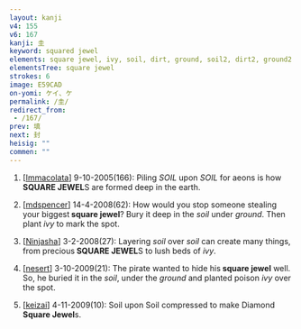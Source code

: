 ```yaml
---
layout: kanji
v4: 155
v6: 167
kanji: 圭
keyword: squared jewel
elements: square jewel, ivy, soil, dirt, ground, soil2, dirt2, ground2
elementsTree: square jewel
strokes: 6
image: E59CAD
on-yomi: ケイ、ケ
permalink: /圭/
redirect_from:
 - /167/
prev: 填
next: 封
heisig: ""
commen: ""
---
```


1) [<a href="http://kanji.koohii.com/profile/Immacolata">Immacolata</a>] 9-10-2005(166): Piling <em>SOIL</em> upon <em>SOIL</em> for aeons is how<strong> SQUARE JEWEL</strong>S are formed deep in the earth.

2) [<a href="http://kanji.koohii.com/profile/mdspencer">mdspencer</a>] 14-4-2008(62): How would you stop someone stealing your biggest<strong> square jewel</strong>? Bury it deep in the <em>soil</em> under <em>ground</em>. Then plant <em>ivy</em> to mark the spot.

3) [<a href="http://kanji.koohii.com/profile/Ninjasha">Ninjasha</a>] 3-2-2008(27): Layering <em>soil</em> over <em>soil</em> can create many things, from precious<strong> SQUARE JEWEL</strong>S to lush beds of <em>ivy</em>.

4) [<a href="http://kanji.koohii.com/profile/nesert">nesert</a>] 3-10-2009(21): The pirate wanted to hide his<strong> square jewel</strong> well. So, he buried it in the <em>soil</em>, under the <em>ground</em> and planted poison <em>ivy</em> over the spot.

5) [<a href="http://kanji.koohii.com/profile/keizai">keizai</a>] 4-11-2009(10): Soil upon Soil compressed to make Diamond<strong> Square Jewel</strong>s.

